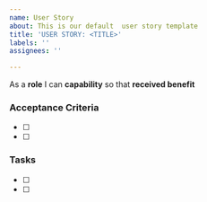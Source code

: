 ```yaml
---
name: User Story
about: This is our default  user story template
title: 'USER STORY: <TITLE>'
labels: ''
assignees: ''

---
```


As a  **role**   I can  **capability**  so that  **received benefit**

### Acceptance Criteria
- [ ]
- [ ]

### Tasks
- [ ]
- [ ]
